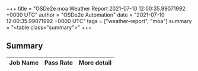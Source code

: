 +++
title = "OSDe2e moa Weather Report 2021-07-10 12:00:35.99071992 +0000 UTC"
author = "OSDe2e Automation"
date = "2021-07-10 12:00:35.99071992 +0000 UTC"
tags = ["weather-report", "moa"]
summary = "<table class=\"summary\"></table>"
+++
## Summary

| Job Name | Pass Rate | More detail |
|----------|-----------|-------------|




